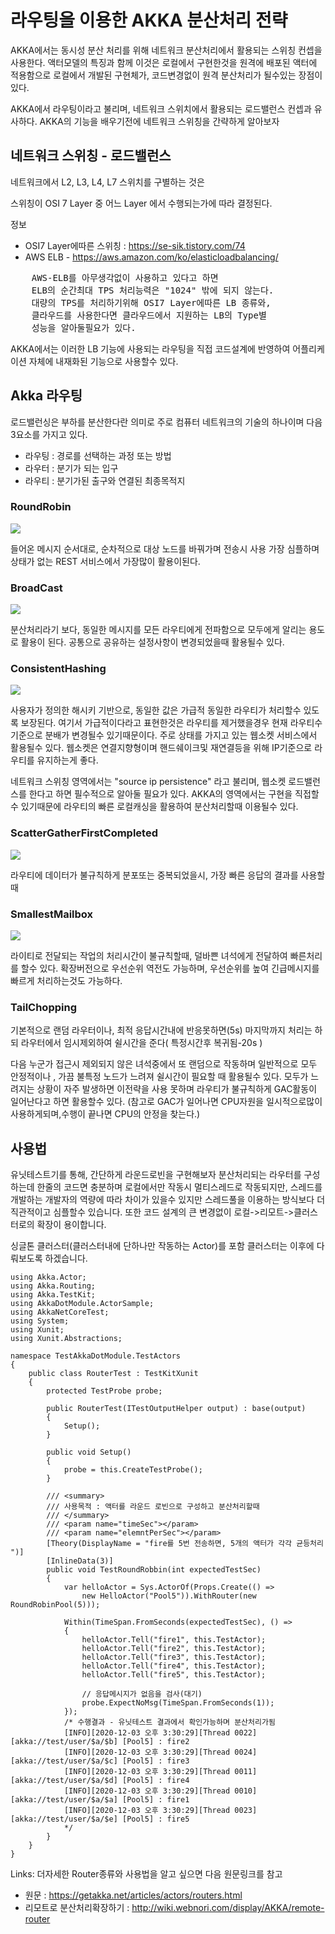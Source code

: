 ﻿# 라우팅을 이용한 AKKA 분산처리 전략

AKKA에서는 동시성 분산 처리를 위해 네트워크 분산처리에서 활용되는
스위칭 컨셉을 사용한다. 
액터모델의 특징과 함께 이것은  로컬에서 구현한것을 원격에 배포된 액터에 적용함으로 
로컬에서 개발된 구현체가, 코드변경없이 원격 분산처리가 될수있는 장점이 있다.

AKKA에서 라우팅이라고 불리며, 네트워크 스위치에서 활용되는 로드밸런스
컨셉과 유사하다. AKKA의 기능을 배우기전에 네트워크 스위칭을 간략하게 알아보자

## 네트워크 스위칭 - 로드밸런스

네트워크에서 L2, L3, L4, L7 스위치를 구별하는 것은 

스위칭이 OSI 7 Layer 중 어느 Layer 에서 수행되는가에 따라 결정된다. 

정보 
- OSI7 Layer에따른 스위칭 :  https://se-sik.tistory.com/74
- AWS ELB -  https://aws.amazon.com/ko/elasticloadbalancing/

<pre>
    AWS-ELB를 아무생각없이 사용하고 있다고 하면 
    ELB의 순간최대 TPS 처리능력은 "1024" 밖에 되지 않는다.
    대량의 TPS를 처리하기위해 OSI7 Layer에따른 LB 종류와, 
    클라우드를 사용한다면 클라우드에서 지원하는 LB의 Type별
    성능을 알아둘필요가 있다.
</pre>


AKKA에서는 이러한 LB 기능에 사용되는 라우팅을 직접 코드설계에 반영하여
어플리케이션 자체에 내재화된 기능으로 사용할수 있다. 

## Akka 라우팅

로드밸런싱은 부하를 분산한다란 의미로 주로 컴퓨터 네트워크의 기술의 하나이며
다음 3요소를 가지고 있다.

- 라우팅 : 경로를 선택하는 과정 또는 방법
- 라우터 : 분기가 되는 입구
- 라우티 : 분기가된 출구와 연결된 최종목적지

### RoundRobin
![](router-roudrobin.png)

 들어온 메시지 순서대로, 순차적으로 대상 노드를 바꿔가며 전송시 사용 가장 심플하며 상태가 없는 REST 서비스에서 가장많이 활용이된다.

### BroadCast
![](router-broadcast.png)

분산처리라기 보다, 동일한 메시지를 모든 라우티에게 전파함으로 모두에게 알리는 용도로 활용이 된다.
공통으로 공유하는 설정사항이 변경되었을때 활용될수 있다.

### ConsistentHashing
![](router-ConsistentHashing.png)


사용자가 정의한 해시키 기반으로, 동일한 값은 가급적 동일한 라우티가 처리할수 있도록 보장된다.
여기서 가급적이다라고 표현한것은 라우티를 제거했을경우 현재 라우티수 기준으로 분배가 변경될수 있기때문이다.
주로 상태를 가지고 있는 웹소켓 서비스에서 활용될수 있다. 웹소켓은 연결지향형이며 핸드쉐이크및
재연결등을 위해 IP기준으로 라우티를 유지하는게 좋다.

네트워크 스위칭 영역에서는 "source ip persistence" 라고 불리며, 웹소켓 로드밸런스를 한다고 하면 필수적으로 알아둘 필요가 있다.
AKKA의 영역에서는 구현을 직접할수 있기때문에 라우티의 빠른 로컬캐싱을 활용하여 분산처리할때 이용될수 있다.


### ScatterGatherFirstCompleted
![](router-ScatterGatherFirstCompleted.png)


라우티에 데이터가 불규칙하게 분포또는 중복되었을시, 가장 빠른 응답의 결과를 사용할때


### SmallestMailbox
![](router-SmallestMailbox.png)


라이티로 전달되는 작업의 처리시간이 불규칙할때, 덜바쁜 녀석에게 전달하여 빠른처리를 할수 있다.
확장버전으로 우선순위 역전도 가능하며, 우선순위를 높여 긴급메시지를 빠르게 처리하는것도 가능하다.

### TailChopping
기본적으로 랜덤 라우터이나, 최적 응답시간내에 반응못하면(5s)
마지막까지 처리는 하되 라우터에서 임시제외하여 쉴시간을 준다( 특정시간후 복귀됨-20s )

다음 누군가 접근시 제외되지 않은 녀석중에서 또 랜덤으로 작동하며
일반적으로 모두 안정적이나 , 가끔 불특정 노드가 느려져 쉴시간이 필요할 때 활용될수 있다.
모두가 느려지는 상황이 자주 발생하면 이전략을 사용 못하며 
라우티가 불규칙하게 GAC활동이 일어난다고 하면 활용할수 있다. (참고로 GAC가 일어나면 CPU자원을 일시적으로많이 사용하게되며,수행이 끝나면 CPU의 안정을 찾는다.)


## 사용법

유닛테스트기를 통해, 간단하게 라운드로빈을 구현해보자
분산처리되는 라우터를 구성하는데 한줄의 코드면 충분하며
로컬에서만 작동시 멀티스레드로 작동되지만, 
스레드를 개발하는 개발자의 역량에 따라 차이가 있을수 있지만
스레드풀을 이용하는 방식보다 더 직관적이고 심플할수 있습니다.
또한 코드 설계의 큰 변경없이 로컬->리모트->클러스터로의 확장이 용이합니다.


싱글톤 클러스터(클러스터내에 단하나만 작동하는 Actor)를 포함 클러스터는 이후에 다뤄보도록 하겠습니다.


    using Akka.Actor;
    using Akka.Routing;
    using Akka.TestKit;
    using AkkaDotModule.ActorSample;
    using AkkaNetCoreTest;
    using System;
    using Xunit;
    using Xunit.Abstractions;

    namespace TestAkkaDotModule.TestActors
    {
        public class RouterTest : TestKitXunit
        {
            protected TestProbe probe;

            public RouterTest(ITestOutputHelper output) : base(output)
            {
                Setup();
            }

            public void Setup()
            {         
                probe = this.CreateTestProbe();
            }

            /// <summary>
            /// 사용목적 : 액터를 라운드 로빈으로 구성하고 분산처리할때
            /// </summary>
            /// <param name="timeSec"></param>
            /// <param name="elemntPerSec"></param>
            [Theory(DisplayName = "fire를 5번 전송하면, 5개의 액터가 각각 균등처리 ")]
            [InlineData(3)]
            public void TestRoundRobbin(int expectedTestSec) 
            {
                var helloActor = Sys.ActorOf(Props.Create(() => 
                    new HelloActor("Pool5")).WithRouter(new RoundRobinPool(5)));

                Within(TimeSpan.FromSeconds(expectedTestSec), () =>
                {                
                    helloActor.Tell("fire1", this.TestActor);
                    helloActor.Tell("fire2", this.TestActor);
                    helloActor.Tell("fire3", this.TestActor);
                    helloActor.Tell("fire4", this.TestActor);
                    helloActor.Tell("fire5", this.TestActor);
                
                    // 응답메시지가 없음을 검사(대기)
                    probe.ExpectNoMsg(TimeSpan.FromSeconds(1));
                });
                /* 수행결과 - 유닛테스트 결과에서 확인가능하며 분산처리가됨 
                [INFO][2020-12-03 오후 3:30:29][Thread 0022][akka://test/user/$a/$b] [Pool5] : fire2
                [INFO][2020-12-03 오후 3:30:29][Thread 0024][akka://test/user/$a/$c] [Pool5] : fire3
                [INFO][2020-12-03 오후 3:30:29][Thread 0011][akka://test/user/$a/$d] [Pool5] : fire4
                [INFO][2020-12-03 오후 3:30:29][Thread 0010][akka://test/user/$a/$a] [Pool5] : fire1
                [INFO][2020-12-03 오후 3:30:29][Thread 0023][akka://test/user/$a/$e] [Pool5] : fire5
                */
            }
        }
    }



Links: 더자세한 Router종류와 사용법을 알고 싶으면 다음 원문링크를 참고
- 원문 : https://getakka.net/articles/actors/routers.html
- 리모트로 분산처리확장하기 : http://wiki.webnori.com/display/AKKA/remote-router
